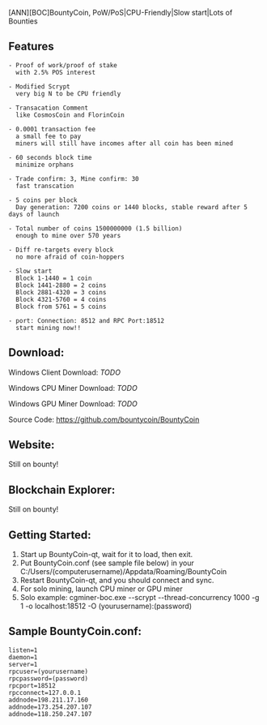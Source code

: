 [ANN][BOC]BountyCoin, PoW/PoS|CPU-Friendly|Slow start|Lots of Bounties


## Features

    - Proof of work/proof of stake
      with 2.5% POS interest
      
    - Modified Scrypt
      very big N to be CPU friendly
      
    - Transacation Comment
      like CosmosCoin and FlorinCoin
      
    - 0.0001 transaction fee
      a small fee to pay
      miners will still have incomes after all coin has been mined
      
    - 60 seconds block time
	  minimize orphans
	  
	- Trade confirm: 3, Mine confirm: 30
	  fast transcation
      
    - 5 coins per block
      Day generation: 7200 coins or 1440 blocks, stable reward after 5 days of launch
      
    - Total number of coins 1500000000 (1.5 billion)
      enough to mine over 570 years
    
    - Diff re-targets every block
      no more afraid of coin-hoppers
      
    - Slow start
      Block 1-1440 = 1 coin
      Block 1441-2880 = 2 coins
      Block 2881-4320 = 3 coins
      Block 4321-5760 = 4 coins
      Block from 5761 = 5 coins
    
    - port: Connection: 8512 and RPC Port:18512 
      start mining now!!


## Download:

Windows Client Download:
_TODO_

Windows CPU Miner Download:
_TODO_

Windows GPU Miner Download:
_TODO_

Source Code:
https://github.com/bountycoin/BountyCoin


## Website:

Still on bounty!


## Blockchain Explorer:

Still on bounty!


## Getting Started:

1. Start up BountyCoin-qt, wait for it to load, then exit.
2. Put BountyCoin.conf (see sample file below) in your C:/Users/(computerusername)/Appdata/Roaming/BountyCoin
3. Restart BountyCoin-qt, and you should connect and sync.
4. For solo mining, launch CPU miner or GPU miner
5. Solo example: cgminer-boc.exe --scrypt --thread-concurrency 1000 -g 1 -o localhost:18512 -O (yourusername):(password)


## Sample BountyCoin.conf:

    listen=1
    daemon=1
    server=1
    rpcuser=(yourusername)
    rpcpassword=(password)
    rpcport=18512
    rpcconnect=127.0.0.1
    addnode=198.211.17.160
    addnode=173.254.207.107
    addnode=118.250.247.107
